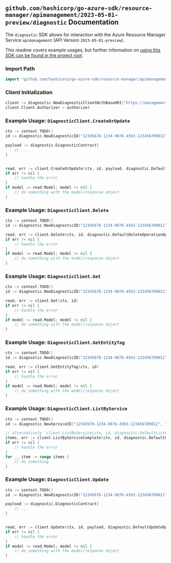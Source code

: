 
## `github.com/hashicorp/go-azure-sdk/resource-manager/apimanagement/2023-05-01-preview/diagnostic` Documentation

The `diagnostic` SDK allows for interaction with the Azure Resource Manager Service `apimanagement` (API Version `2023-05-01-preview`).

This readme covers example usages, but further information on [using this SDK can be found in the project root](https://github.com/hashicorp/go-azure-sdk/tree/main/docs).

### Import Path

```go
import "github.com/hashicorp/go-azure-sdk/resource-manager/apimanagement/2023-05-01-preview/diagnostic"
```


### Client Initialization

```go
client := diagnostic.NewDiagnosticClientWithBaseURI("https://management.azure.com")
client.Client.Authorizer = authorizer
```


### Example Usage: `DiagnosticClient.CreateOrUpdate`

```go
ctx := context.TODO()
id := diagnostic.NewDiagnosticID("12345678-1234-9876-4563-123456789012", "example-resource-group", "serviceValue", "diagnosticIdValue")

payload := diagnostic.DiagnosticContract{
	// ...
}


read, err := client.CreateOrUpdate(ctx, id, payload, diagnostic.DefaultCreateOrUpdateOperationOptions())
if err != nil {
	// handle the error
}
if model := read.Model; model != nil {
	// do something with the model/response object
}
```


### Example Usage: `DiagnosticClient.Delete`

```go
ctx := context.TODO()
id := diagnostic.NewDiagnosticID("12345678-1234-9876-4563-123456789012", "example-resource-group", "serviceValue", "diagnosticIdValue")

read, err := client.Delete(ctx, id, diagnostic.DefaultDeleteOperationOptions())
if err != nil {
	// handle the error
}
if model := read.Model; model != nil {
	// do something with the model/response object
}
```


### Example Usage: `DiagnosticClient.Get`

```go
ctx := context.TODO()
id := diagnostic.NewDiagnosticID("12345678-1234-9876-4563-123456789012", "example-resource-group", "serviceValue", "diagnosticIdValue")

read, err := client.Get(ctx, id)
if err != nil {
	// handle the error
}
if model := read.Model; model != nil {
	// do something with the model/response object
}
```


### Example Usage: `DiagnosticClient.GetEntityTag`

```go
ctx := context.TODO()
id := diagnostic.NewDiagnosticID("12345678-1234-9876-4563-123456789012", "example-resource-group", "serviceValue", "diagnosticIdValue")

read, err := client.GetEntityTag(ctx, id)
if err != nil {
	// handle the error
}
if model := read.Model; model != nil {
	// do something with the model/response object
}
```


### Example Usage: `DiagnosticClient.ListByService`

```go
ctx := context.TODO()
id := diagnostic.NewServiceID("12345678-1234-9876-4563-123456789012", "example-resource-group", "serviceValue")

// alternatively `client.ListByService(ctx, id, diagnostic.DefaultListByServiceOperationOptions())` can be used to do batched pagination
items, err := client.ListByServiceComplete(ctx, id, diagnostic.DefaultListByServiceOperationOptions())
if err != nil {
	// handle the error
}
for _, item := range items {
	// do something
}
```


### Example Usage: `DiagnosticClient.Update`

```go
ctx := context.TODO()
id := diagnostic.NewDiagnosticID("12345678-1234-9876-4563-123456789012", "example-resource-group", "serviceValue", "diagnosticIdValue")

payload := diagnostic.DiagnosticContract{
	// ...
}


read, err := client.Update(ctx, id, payload, diagnostic.DefaultUpdateOperationOptions())
if err != nil {
	// handle the error
}
if model := read.Model; model != nil {
	// do something with the model/response object
}
```
